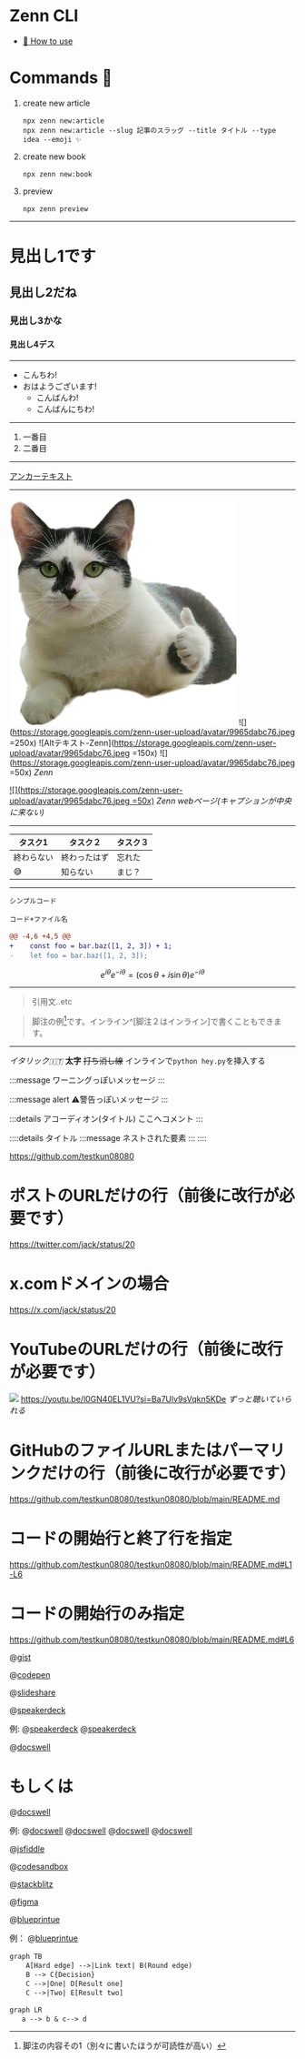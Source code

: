 # Zenn CLI

* [📘 How to use](https://zenn.dev/zenn/articles/zenn-cli-guide)

# Commands 📝

1. create new article
    ```
    npx zenn new:article
    npx zenn new:article --slug 記事のスラッグ --title タイトル --type idea --emoji ✨
    ```

2. create new book
    ```
    npx zenn new:book
    ```
    
3. preview
    ```
    npx zenn preview
    ```


---
# 見出し1です
## 見出し2だね
### 見出し3かな
#### 見出し4デス
---

- こんちわ!
- おはようございます!
  - こんばんわ!
  * こんばんにちわ!
---

1. 一番目
2. 二番目
---

[アンカーテキスト](#%E8%A6%8B%E5%87%BA%E3%81%971%E3%81%A7%E3%81%99)

---

![](/images/test/heyhey.png)
![](https://storage.googleapis.com/zenn-user-upload/avatar/9965dabc76.jpeg =250x)
![Altテキスト-Zenn](https://storage.googleapis.com/zenn-user-upload/avatar/9965dabc76.jpeg =150x)
![](https://storage.googleapis.com/zenn-user-upload/avatar/9965dabc76.jpeg =50x)
*Zenn*

[![](https://storage.googleapis.com/zenn-user-upload/avatar/9965dabc76.jpeg =50x)](https://zenn.dev/)
*Zenn webページ(キャプションが中央に来ない)*




---

| タスク1 | タスク２ | タスク３ |
| ---- | ---- | ---- |
| 終わらない | 終わったはず | 忘れた |
| 😅 | 知らない | まじ？ |

---

```js
シンプルコード
```

```js:hey.hey
コード+ファイル名
```

```diff js:hey.hey
@@ -4,6 +4,5 @@
+    const foo = bar.baz([1, 2, 3]) + 1;
-    let foo = bar.baz([1, 2, 3]);
```

$$
e^{i\theta} e^{-i\theta} = (\cos\theta + i\sin\theta)e^{-i\theta}
$$

---

> 引用文..etc


> 脚注の例[^1]です。インライン^[脚注２はインライン]で書くこともできます。

[^1]: 脚注の内容その1（別々に書いたほうが可読性が高い）

---


*イタリック🇮🇹*
**太字**
~~打ち消し線~~
インラインで`python hey.py`を挿入する

<!-- TODO: ◯◯について追加しなければならない -->


:::message
ワーニングっぽいメッセージ
:::

:::message alert
⚠️警告っぽいメッセージ
:::

:::details アコーディオン(タイトル)
ここへコメント
:::

::::details タイトル
:::message
ネストされた要素
:::
::::

https://github.com/testkun08080


# ポストのURLだけの行（前後に改行が必要です）
https://twitter.com/jack/status/20

# x.comドメインの場合
https://x.com/jack/status/20

# YouTubeのURLだけの行（前後に改行が必要です）
![](https://youtu.be/l0GN40EL1VU?si=Ba7Ulv9sVqkn5KDe)
https://youtu.be/l0GN40EL1VU?si=Ba7Ulv9sVqkn5KDe
*ずっと聴いていられる*

# GitHubのファイルURLまたはパーマリンクだけの行（前後に改行が必要です）
https://github.com/testkun08080/testkun08080/blob/main/README.md


# コードの開始行と終了行を指定
https://github.com/testkun08080/testkun08080/blob/main/README.md#L1-L6

# コードの開始行のみ指定
https://github.com/testkun08080/testkun08080/blob/main/README.md#L6



@[gist](GistのページURL)

@[codepen](ページのURL)

@[slideshare](スライドのkey)

@[speakerdeck](スライドのID)


例:
@[speakerdeck](4f926da9cb4cd0001f00a1ff)
@[speakerdeck](4f926da9cb4cd0001f00a1ff?slide=24)


@[docswell](スライドのURL)
# もしくは
@[docswell](埋め込み用のURL)

例:
@[docswell](https://www.docswell.com/s/ku-suke/LK7J5V-hello-docswell)
@[docswell](https://www.docswell.com/s/ku-suke/LK7J5V-hello-docswell#p13)
@[docswell](https://www.docswell.com/s/ku-suke/LK7J5V-hello-docswell/13)
@[docswell](https://www.docswell.com/slide/LK7J5V/embed)


@[jsfiddle](ページのURL)


@[codesandbox](embed用のURL)


@[stackblitz](embed用のURL)


@[figma](ファイルまたはプロトタイプのURL)


@[blueprintue](ページのURL)

例：
@[blueprintue](https://blueprintue.com/render/0ovgynk-/)


```mermaid
graph TB
    A[Hard edge] -->|Link text| B(Round edge)
    B --> C{Decision}
    C -->|One| D[Result one]
    C -->|Two| E[Result two]
```


```mermaid
graph LR
   a --> b & c--> d
```